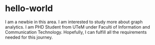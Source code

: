 # hello-world
I am a newbie in this area. I am interested to study more about graph analytics. 
I am PHD Student from UTeM under Faculti of Information and Communication Technology.
Hopefully, I can fulfill all the requirements needed for this journey.
